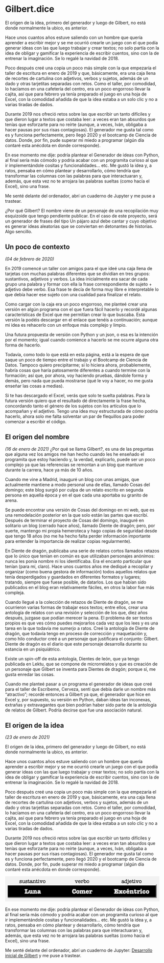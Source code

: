 # Gilbert.dice

El origen de la idea, primero del generador y luego de Gilbert, no está donde normalmente la ubico, es anterior.

Hace unos cuantos años estuve saliendo con un hombre que quería aprender a escribir mejor y se me ocurrió crearle un juego con el que podía generar ideas con las que luego trabajar y crear textos; no solo partía con la idea de obligar y gamificar la experiencia de escribir cuentos, sino con la de entrenar la imaginación. Se lo regalé la navidad de 2018.

Poco después creé una copia un poco más simple con la que empezaría el taller de escritura en enero de 2019 y que, básicamente, era una caja llena de recortes de cartulina con adjetivos, verbos y sujetos, además de un dado y otras tarjetitas separadas con retos. Como el taller, por comodidad, lo hacíamos en una cafetería del centro, era un poco engorroso llevar la cajita, así que para febrero ya tenía preparado el juego en una hoja de Excel, con la comodidad añadida de que la idea estaba a un solo clic y no a varias tiradas de dados.

Durante 2019 nos ofreció retos sobre las que escribir un tanto difíciles y que dieron lugar a textos que costaba leer: a veces eran tan absurdos que tenías que esforzarte para no reírte (aunque, a veces, Iván, obligaba a hacer pausas por sus risas contagiosas). El generador me gusta tal como es y funciona perfectamente, pero llegó 2020 y el bootcamp de Ciencia de datos. Donde, por fin, pude superar mi miedo a programar (algún día contaré esta anécdota en donde corresponde).

En ese momento me dije: podría plantear el Generador de ideas con Python, al final sería más cómodo y podría acabar con un programita curioso al que ir implementándole cositas y funcionalidades… etc. Me gustó la idea y, a ratos, pensaba en cómo plantear y desarrollarlo, cómo tendría que transformar las columnas con las palabras para que interactuaran y, además, que esta vez no te arrojara las palabras sueltas (como hacía el Excel), sino una frase.

Me senté delante del ordenador, abrí un cuaderno de Jupyter y me puse a trastear.

¿Por qué Gilbert? El nombre viene de un personaje de una recopilación muy esquizoide que tengo pendiente publicar. En el caso de este proyecto, será un generador de frases del tipo Un pájaro azul debe cantar y cuyo objetivo es generar ideas aleatorias que se conviertan en detonantes de historias. Algo sencillo.

## Un poco de contexto
*(04 de febrero de 2020)*

En 2019 comencé un taller con amigos para el que ideé una caja llena de tarjetas con muchas palabras diferentes que se dividían en tres grupos: sustantivos, adjetivos y verbos. La idea inicialmente era sacar de cada grupo una palabra y formar con ella la frase correspondiente de sujeto + adjetivo debe verbo. Esa frase te decía de forma muy libre e interpretable lo que debía hacer ese sujeto con una cualidad para finalizar el relato.

Como cargar con la caja era un poco engorroso, me planteé crear una versión en algún programa con el que fuera fácil hacerlo y recordé algunas características de Excel que me permitían crear lo que buscaba. Esta versión la podéis descargar en el enlace que tenéis a continuación; aunque mi idea es rehacerlo con un enfoque más complejo y limpio.

Una futura propuesta de versión con Python y un json, o esa es la intención por el momento; igual cuando comience a hacerlo se me ocurre alguna otra forma de hacerlo.

Todavía, como todo lo que está en esta página, está a la espera de que saque un poco de tiempo entre el trabajo y el Bootcamp de Ciencia de Datos. Tampoco quiero precipitarme; si lo hiciera ahora, probablemente, habría cosas que haría patosamente diferentes a cuando termine con la formación; así que, por ahora, voy haciendo pruebas, dándole forma y demás, pero nada que pueda mostrarse (qué le voy a hacer, no me gusta enseñar las cosas a medias).

Si te has descargado el Excel, verás que solo te suelta palabras. Para la futura versión quiero que el resultado dé directamente la frase hecha, concordando tanto el género de los sujetos con los artículos que lo acompañan y el adjetivo. Tengo una idea muy estructurada de cómo podría hacerlo, ahora solo me falta solventar un par de flequillos para poder comenzar a escribir el código.

## El origen del nombre
*(16 de enero de 2021)*
¿Por qué se llama Gilbert?, es una de las preguntas que alguna vez los amigos me han hecho cuando les he enseñado el programita que estoy haciendo y, la verdad, explicarlo, puede ser un poco complejo ya que las referencias se remontan a un blog que mantuve durante la carrera, hace ya más de 10 años.

Cuando me vine a Madrid, inauguré un blog con unas amigas, que actualmente mantiene a modo personal una de ellas, llamado Cosas del domingo; este blog surgió por culpa de un relato escrito en segunda persona en aquella época y en el que cada una aportaba su granito de arena.

Se puede encontrar una versión de Cosas del domingo en mi web, que es una remodelación posterior en la que solo están las partes que escribí. Después de terminar el proyecto de Cosas del domingo, inauguré en solitario un blog (cerrado hace años), llamado Diente de dragón; pero, por suerte, mantengo mi propia hemeroteca y hago copias de seguridad desde que tengo 18 años (no me ha hecho falta perder información importante para entender la importancia de realizar copias regularmente).

En Diente de dragón, publicaba una serie de relatos cortos llamados retazos que lo único que tenían en común es que utilizaban personajes anónimos: nunca les ponía nombre ni los identificaba. Era el encanto particular que tenían (para mí, claro). Hace unos cuantos años me dediqué a recopilar y organizar (como buena gestora de información) todos aquellos relatos que tenía desperdigados y guardados en diferentes formatos y lugares; tratando, siempre que fuese posible, de datarlos. Los que habían sido publicados en el blog eran relativamente fáciles, en otros la labor fue más compleja.

Cuando llegué a la colección de retazos de Diente de dragón, se me ocurrieron varias formas de trabajar esos textos; entre ellos, crear una antología de relatos con una revisión y selección de los que, diez años después, juzgase que podían merecer la pena. El problema de ser textos propios es que ves cómo puedes mejorarlos cada vez que los lees y es una tarea en la que todavía me sumerjo a ratos. Creé la antología de Diente de dragón, que todavía tengo en proceso de corrección y maquetación y, como hilo conductor creé a un personaje que justificara el conjunto: Gilbert. Diente de dragón es el diario que este personaje desarrolla durante su estancia en un psiquiátrico.

Existe un spin-off de esta antología, Dientes de león, que ya tengo publicada en Lektu, que se compone de microrrelatos y que es creación de un personaje que Gilbert se inventa para Dientes de dragón; porque sí, me gusta enredar las cosas.

Cuando me planteé pasar a un programa el generador de ideas que creé para el taller de Escríbeme, Cerveza, sentí que debía darle un nombre más “atractivo”; recordé entonces a Gilbert ya que, el generador que hice en Excel y, por supuesto, su versión en Python, daban ideas tan inconexas, extrañas y extravagantes que bien podrían haber sido parte de la antología de relatos de Gilbert. Podría decirse que fue una asociación natural.

## El origen de la idea
*(23 de enero de 2021)*

El origen de la idea, primero del generador y luego de Gilbert, no está donde normalmente la ubico, es anterior.

Hace unos cuantos años estuve saliendo con un hombre que quería aprender a escribir mejor y se me ocurrió crearle un juego con el que podía generar ideas con las que luego trabajar y crear textos; no solo partía con la idea de obligar y gamificar la experiencia de escribir cuentos, sino con la de entrenar la imaginación. Se lo regalé la navidad de 2018.

Poco después creé una copia un poco más simple con la que empezaría el taller de escritura en enero de 2019 y que, básicamente, era una caja llena de recortes de cartulina con adjetivos, verbos y sujetos, además de un dado y otras tarjetitas separadas con retos. Como el taller, por comodidad, lo hacíamos en una cafetería del centro, era un poco engorroso llevar la cajita, así que para febrero ya tenía preparado el juego en una hoja de Excel, con la comodidad añadida de que la idea estaba a un solo clic y no a varias tiradas de dados.

Durante 2019 nos ofreció retos sobre las que escribir un tanto difíciles y que dieron lugar a textos que costaba leer: a veces eran tan absurdos que tenías que esforzarte para no reírte (aunque, a veces, Iván, obligaba a hacer pausas por sus risas contagiosas). El generador me gusta tal como es y funciona perfectamente, pero llegó 2020 y el bootcamp de Ciencia de datos. Donde, por fin, pude superar mi miedo a programar (algún día contaré esta anécdota en donde corresponde).

![image1.png](https://github.com/Erebyel/Erebyel/blob/main/proyectos-personales/Gilbert.dice/image1.png)

En ese momento me dije: podría plantear el Generador de ideas con Python, al final sería más cómodo y podría acabar con un programita curioso al que ir implementándole cositas y funcionalidades… etc. Me gustó la idea y, a ratos, pensaba en cómo plantear y desarrollarlo, cómo tendría que transformar las columnas con las palabras para que interactuaran y, además, que esta vez no te arrojara las palabras sueltas (como hacía el Excel), sino una frase.

Me senté delante del ordenador, abrí un cuaderno de Jupyter: [Desarrollo inicial de Gilbert](https://github.com/Erebyel/Erebyel/blob/main/proyectos-personales/Gilbert.dice/Gilbert_desarrollo%20inicial%20de%20Gilbert.ipynb) y me puse a trastear.
